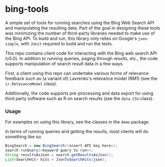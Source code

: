 # bing-tools

A simple set of tools for running searches using the Bing Web Search API and manipulating the resulting data. Part of the goal in designing these tools was minimizing the number of third-party libraries needed to make use of the Bing API.  To build and run, this library only relies on Google's `json-simple`, with `JUnit` required to build and run the tests.

This repo contains client code for interacting with the Bing web search API (v5.0). In addition to running queries, paging through results, etc., the code supports manipulation of search result data in a few ways.

First, a client using this repo can undertake various forms of relevance feedback such as (a variant of) Lavrenko's relevance model (RM1) (see the `ir.RelevanceModel` class).

Additionally, the code supports pre-processing and data export for using third party software such as R on search results (see the `data.CSV` class).

### Usage
For examples on using this library, see the classes in the `demo` package.

In terms of running queries and getting the results, most clients will do something like so:

```java
BingSearch = new BingSearch(<insert API key here>);
search.runQuery(<keyword query to run>);
String resultsAsJson = search.getResultsAsJson();
List<SearchHit> hits = JsonToSearchHits(json);
```
